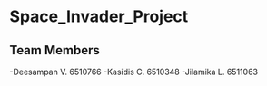 # Space_Invader_Project

## Team Members
-Deesampan V. 6510766 
-Kasidis C. 6510348
-Jilamika L. 6511063
